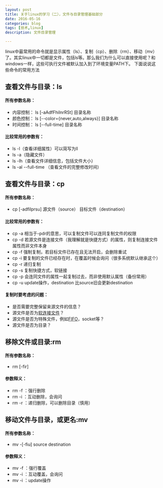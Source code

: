 ```yaml
---
layout: post
title: 关于linux的学习（二），文件与目录管理基础部分
date: 2016-05-16
categories: blog
tags: [技术,linux]
description: 文件目录管理

---
```


linux中最常用的命令就是显示属性（ls）、复制（cp）、删除（rm）、移动（mv）了。其实linux中一切都是文件，包括ls等。那么我们为什么可以直接使用呢？和windows一样，这些可执行文件被默认加入到了环境变量PATH下。
下面说说这些命令的常用方法

## 查看文件与目录：ls

#### 所有参数名称：

- 内容控制： ls [-aAdfFhilnrRSt] 目录名称 
- 颜色控制： ls [--color={never,auto,always}] 目录名称   
- 时间控制： ls [--full-time] 目录名称 

#### 比较常用的参数有：

- ls -l（查看详细属性）可以简写为ll
- ls -a（隐藏文件）
- ls -lh（查看文件详细信息，包括文件大小）
- ls -al --full-time （查看文件的完整修改时间）

## 查看文件与目录：cp

#### 所有参数名称：

-  cp [-adfilprsu] 源文件（source） 目标文件（destination）

#### 比较常用的参数有：

- cp -a 相当于-pdr的意思，可以复制文件可以连同复制文件的权限
- cp -d 若源文件是连接文件（我理解就是快捷方式）的属性，则复制连接文件属性而非文件本身
- cp -f 强制复制，若目标文件已存在且无法开启，会删除重试
- cp -i 要复制的文件已经存在时，在覆盖时候会询问（很多系统默认继承这个）
- cp -r 递归复制
- cp -s 复制快捷方式，软链接
- cp -p 会连同文件的属性一起复制过去，而非使用默认属性（备份常用）
- cp -u update操作，destination 比source旧会更新destination

#### 复制时要考虑的问题：

- 是否需要完整保留来源文件的信息？
- 源文件是否为[软连接文件](https://www.ibm.com/developerworks/cn/linux/l-cn-hardandsymb-links/)？
- 源文件是否为特殊文件，例如[FIFO](https://en.wikipedia.org/wiki/FIFO)，socket等？
- 源文件是否为目录？
 
## 移除文件或目录:rm

#### 所有参数名称：

- rm [-fir]

#### 参数释义：

- rm -f ：强行删除
- rm -i ：互动删除，会询问
- rm -r ：递归删除，可以删除目录（慎用）

## 移动文件与目录，或更名:mv

#### 所有参数名称：

- mv -[-fiu] source destination

#### 参数释义：

- mv -f ：强行覆盖
- mv -i ：互动覆盖，会询问
- mv -i ：update操作
